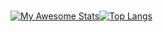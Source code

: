 ###

[![My Awesome Stats](https://awesome-github-stats.azurewebsites.net/user-stats/Christofer66?cardType=github&theme=github-dark&Background=000000&Title=DDDDDD&Ring=DDDDDD)](https://git.io/awesome-stats-card)[![Top Langs](https://github-readme-stats.vercel.app/api/top-langs/?username=Christofer66&layout=compact)](https://github.com/Christofer66)


<!--
**Christofer66/Christofer66** is a ✨ _special_ ✨ repository because its `README.md` (this file) appears on your GitHub profile.

Here are some ideas to get you started:

- 🔭 I’m currently working on ...
- 🌱 I’m currently learning ...
- 👯 I’m looking to collaborate on ...
- 🤔 I’m looking for help with ...
- 💬 Ask me about ...
- 📫 How to reach me: ...
- 😄 Pronouns: ...
- ⚡ Fun fact: ...
-->
